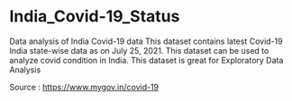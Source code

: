 # India_Covid-19_Status
Data analysis of India Covid-19 data 
This dataset contains latest Covid-19 India state-wise data as on July 25, 2021. This dataset can be used to analyze covid condition in India. This dataset is great for Exploratory Data Analysis

Source : https://www.mygov.in/covid-19
